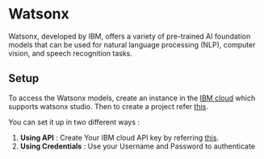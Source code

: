 # Watsonx

Watsonx, developed by IBM, offers a variety of pre-trained AI foundation models that can be used for natural language processing (NLP), computer vision, and speech recognition tasks.

## Setup

To access the Watsonx models, create an instance in the [IBM cloud](https://cloud.ibm.com) which supports watsonx studio. Then to create a project refer [this](https://www.ibm.com/docs/en/watsonx/saas?topic=projects-creating-project).

You can set it up in two different ways :

1. **Using API** : Create Your IBM cloud API key by referring [this](https://www.ibm.com/docs/en/mas-cd/continuous-delivery?topic=cli-creating-your-cloud-api-key).
2. **Using Credentials** : Use your Username and Password to authenticate
